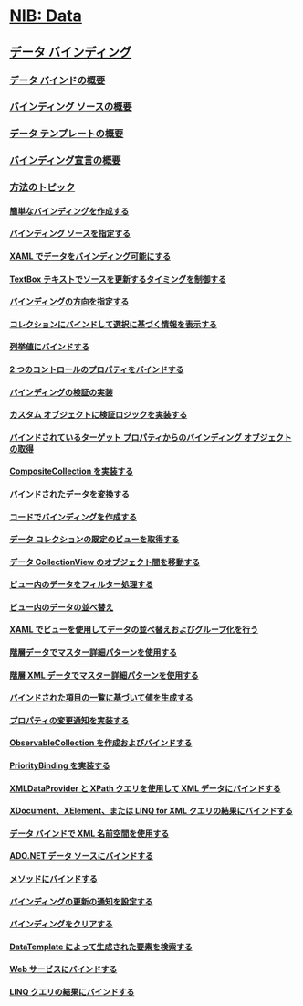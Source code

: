 # [NIB: Data](TocOutOfQuery)
## [データ バインディング](data-binding-wpf.md)
### [データ バインドの概要](data-binding-overview.md)
### [バインディング ソースの概要](binding-sources-overview.md)
### [データ テンプレートの概要](data-templating-overview.md)
### [バインディング宣言の概要](binding-declarations-overview.md)
### [方法のトピック](data-binding-how-to-topics.md)
#### [簡単なバインディングを作成する](how-to-create-a-simple-binding.md)
#### [バインディング ソースを指定する](how-to-specify-the-binding-source.md)
#### [XAML でデータをバインディング可能にする](how-to-make-data-available-for-binding-in-xaml.md)
#### [TextBox テキストでソースを更新するタイミングを制御する](how-to-control-when-the-textbox-text-updates-the-source.md)
#### [バインディングの方向を指定する](how-to-specify-the-direction-of-the-binding.md)
#### [コレクションにバインドして選択に基づく情報を表示する](how-to-bind-to-a-collection-and-display-information-based-on-selection.md)
#### [列挙値にバインドする](how-to-bind-to-an-enumeration.md)
#### [2 つのコントロールのプロパティをバインドする](how-to-bind-the-properties-of-two-controls.md)
#### [バインディングの検証の実装](how-to-implement-binding-validation.md)
#### [カスタム オブジェクトに検証ロジックを実装する](how-to-implement-validation-logic-on-custom-objects.md)
#### [バインドされているターゲット プロパティからのバインディング オブジェクトの取得](how-to-get-the-binding-object-from-a-bound-target-property.md)
#### [CompositeCollection を実装する](how-to-implement-a-compositecollection.md)
#### [バインドされたデータを変換する](how-to-convert-bound-data.md)
#### [コードでバインディングを作成する](how-to-create-a-binding-in-code.md)
#### [データ コレクションの既定のビューを取得する](how-to-get-the-default-view-of-a-data-collection.md)
#### [データ CollectionView のオブジェクト間を移動する](how-to-navigate-through-the-objects-in-a-data-collectionview.md)
#### [ビュー内のデータをフィルター処理する](how-to-filter-data-in-a-view.md)
#### [ビュー内のデータの並べ替え](how-to-sort-data-in-a-view.md)
#### [XAML でビューを使用してデータの並べ替えおよびグループ化を行う](how-to-sort-and-group-data-using-a-view-in-xaml.md)
#### [階層データでマスター詳細パターンを使用する](how-to-use-the-master-detail-pattern-with-hierarchical-data.md)
#### [階層 XML データでマスター詳細パターンを使用する](how-to-use-the-master-detail-pattern-with-hierarchical-xml-data.md)
#### [バインドされた項目の一覧に基づいて値を生成する](how-to-produce-a-value-based-on-a-list-of-bound-items.md)
#### [プロパティの変更通知を実装する](how-to-implement-property-change-notification.md)
#### [ObservableCollection を作成およびバインドする](how-to-create-and-bind-to-an-observablecollection.md)
#### [PriorityBinding を実装する](how-to-implement-prioritybinding.md)
#### [XMLDataProvider と XPath クエリを使用して XML データにバインドする](how-to-bind-to-xml-data-using-an-xmldataprovider-and-xpath-queries.md)
#### [XDocument、XElement、または LINQ for XML クエリの結果にバインドする](how-to-bind-to-xdocument-xelement-or-linq-for-xml-query-results.md)
#### [データ バインドで XML 名前空間を使用する](how-to-use-xml-namespaces-in-data-binding.md)
#### [ADO.NET データ ソースにバインドする](how-to-bind-to-an-ado-net-data-source.md)
#### [メソッドにバインドする](how-to-bind-to-a-method.md)
#### [バインディングの更新の通知を設定する](how-to-set-up-notification-of-binding-updates.md)
#### [バインディングをクリアする](how-to-clear-bindings.md)
#### [DataTemplate によって生成された要素を検索する](how-to-find-datatemplate-generated-elements.md)
#### [Web サービスにバインドする](how-to-bind-to-a-web-service.md)
#### [LINQ クエリの結果にバインドする](how-to-bind-to-the-results-of-a-linq-query.md)
